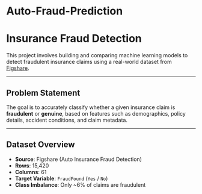 # Auto-Fraud-Prediction

# Insurance Fraud Detection

This project involves building and comparing machine learning models to detect fraudulent insurance claims using a real-world dataset from [Figshare](https://figshare.com/articles/dataset/Auto_Insurance_Fraud_Detection/28207571).

---

## Problem Statement

The goal is to accurately classify whether a given insurance claim is **fraudulent** or **genuine**, based on features such as demographics, policy details, accident conditions, and claim metadata.

---

## Dataset Overview

- **Source**: Figshare (Auto Insurance Fraud Detection)
- **Rows**: 15,420
- **Columns**: 61
- **Target Variable**: `FraudFound` (`Yes` / `No`)
- **Class Imbalance**: Only ~6% of claims are fraudulent
